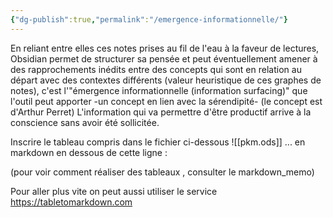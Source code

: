 ```yaml
---
{"dg-publish":true,"permalink":"/emergence-informationnelle/"}
---
```




En reliant entre elles ces notes prises au fil de l'eau à la faveur de lectures, Obsidian permet de structurer sa pensée et peut éventuellement amener à des rapprochements inédits entre des concepts qui sont en relation au départ avec des contextes différents (valeur heuristique de ces graphes de notes), c'est l'"émergence informationnelle (information surfacing)" que l'outil peut apporter -un concept en lien avec la sérendipité- (le concept est d'Arthur Perret)
L'information qui va permettre d'être productif arrive à la conscience sans avoir été sollicitée.

Inscrire le tableau compris dans le fichier ci-dessous ![[pkm.ods]] ... en markdown en dessous de cette ligne : 





(pour voir comment réaliser des tableaux , consulter le markdown_memo)

Pour aller plus vite on peut aussi utiliser le service https://tabletomarkdown.com